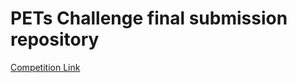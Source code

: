 
# PETs Challenge final submission repository

[Competition Link](#"https://www.drivendata.org/competitions/group/nist-federated-learning/")
